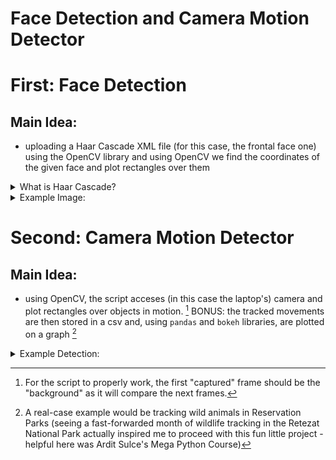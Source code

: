 # Face Detection and Camera Motion Detector

# First: Face Detection
 ## Main Idea:
  - uploading a Haar Cascade XML file (for this case, the frontal face one) using the OpenCV library and using OpenCV we find the coordinates of the given face and plot rectangles over them
  <details>
<summary> What is Haar Cascade? </summary>
It is an Object Detection Algorithm used to identify faces in an image or a real time video. The algorithm uses edge or line detection features proposed by Viola and Jones in their research paper “Rapid Object Detection using a Boosted Cascade of Simple Features” published in 2001. The algorithm is given a lot of positive images consisting of faces, and a lot of negative images not consisting of any face to train on them. The model created from this training is available at the OpenCV GitHub repository https://github.com/opencv/opencv/tree/master/data/haarcascades
</details>

<details>
<summary> Example Image: </summary>

  ![Face Detection](readme-config/face.png)
  
  
</details>

# Second: Camera Motion Detector
 ## Main Idea:
 - using OpenCV, the script acceses (in this case the laptop's) camera and plot rectangles over objects in motion. [^1]
 BONUS: the tracked movements are then stored in a csv and, using `pandas` and `bokeh` libraries, are plotted on a graph [^2]
 
 <details>
<summary> Example Detection: </summary>

  ![GIF](readme-config/motion.gif)
  
  
</details>
 
 
 [^1]: For the script to properly work, the first "captured" frame should be the "background" as it will compare the next frames.
 [^2]: A real-case example would be tracking wild animals in Reservation Parks (seeing a fast-forwarded month of wildlife tracking in the Retezat National Park actually inspired me to proceed with this fun little project - helpful here was Ardit Sulce's Mega Python Course)

